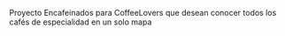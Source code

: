 Proyecto Encafeinados para CoffeeLovers que desean conocer todos los cafés de especialidad en un solo mapa
